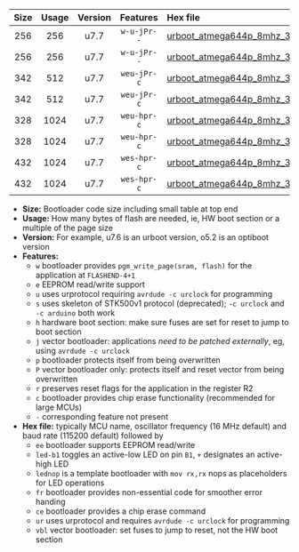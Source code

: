 |Size|Usage|Version|Features|Hex file|
|:-:|:-:|:-:|:-:|:--|
|256|256|u7.7|`w-u-jPr--`|[urboot_atmega644p_8mhz_38400bps_led+b0_fr_ur_vbl.hex](https://raw.githubusercontent.com/stefanrueger/urboot.hex/main/mcus/atmega644p/fcpu_8mhz/38400_bps/urboot_atmega644p_8mhz_38400bps_led+b0_fr_ur_vbl.hex)|
|256|256|u7.7|`w-u-jPr--`|[urboot_atmega644p_8mhz_38400bps_lednop_fr_ur_vbl.hex](https://raw.githubusercontent.com/stefanrueger/urboot.hex/main/mcus/atmega644p/fcpu_8mhz/38400_bps/urboot_atmega644p_8mhz_38400bps_lednop_fr_ur_vbl.hex)|
|342|512|u7.7|`weu-jPr-c`|[urboot_atmega644p_8mhz_38400bps_ee_led+b0_fr_ce_ur_vbl.hex](https://raw.githubusercontent.com/stefanrueger/urboot.hex/main/mcus/atmega644p/fcpu_8mhz/38400_bps/urboot_atmega644p_8mhz_38400bps_ee_led+b0_fr_ce_ur_vbl.hex)|
|342|512|u7.7|`weu-jPr-c`|[urboot_atmega644p_8mhz_38400bps_ee_lednop_fr_ce_ur_vbl.hex](https://raw.githubusercontent.com/stefanrueger/urboot.hex/main/mcus/atmega644p/fcpu_8mhz/38400_bps/urboot_atmega644p_8mhz_38400bps_ee_lednop_fr_ce_ur_vbl.hex)|
|328|1024|u7.7|`weu-hpr-c`|[urboot_atmega644p_8mhz_38400bps_ee_led+b0_fr_ce_ur.hex](https://raw.githubusercontent.com/stefanrueger/urboot.hex/main/mcus/atmega644p/fcpu_8mhz/38400_bps/urboot_atmega644p_8mhz_38400bps_ee_led+b0_fr_ce_ur.hex)|
|328|1024|u7.7|`weu-hpr-c`|[urboot_atmega644p_8mhz_38400bps_ee_lednop_fr_ce_ur.hex](https://raw.githubusercontent.com/stefanrueger/urboot.hex/main/mcus/atmega644p/fcpu_8mhz/38400_bps/urboot_atmega644p_8mhz_38400bps_ee_lednop_fr_ce_ur.hex)|
|432|1024|u7.7|`wes-hpr-c`|[urboot_atmega644p_8mhz_38400bps_ee_led+b0_fr_ce.hex](https://raw.githubusercontent.com/stefanrueger/urboot.hex/main/mcus/atmega644p/fcpu_8mhz/38400_bps/urboot_atmega644p_8mhz_38400bps_ee_led+b0_fr_ce.hex)|
|432|1024|u7.7|`wes-hpr-c`|[urboot_atmega644p_8mhz_38400bps_ee_lednop_fr_ce.hex](https://raw.githubusercontent.com/stefanrueger/urboot.hex/main/mcus/atmega644p/fcpu_8mhz/38400_bps/urboot_atmega644p_8mhz_38400bps_ee_lednop_fr_ce.hex)|

- **Size:** Bootloader code size including small table at top end
- **Usage:** How many bytes of flash are needed, ie, HW boot section or a multiple of the page size
- **Version:** For example, u7.6 is an urboot version, o5.2 is an optiboot version
- **Features:**
  + `w` bootloader provides `pgm_write_page(sram, flash)` for the application at `FLASHEND-4+1`
  + `e` EEPROM read/write support
  + `u` uses urprotocol requiring `avrdude -c urclock` for programming
  + `s` uses skeleton of STK500v1 protocol (deprecated); `-c urclock` and `-c arduino` both work
  + `h` hardware boot section: make sure fuses are set for reset to jump to boot section
  + `j` vector bootloader: applications *need to be patched externally*, eg, using `avrdude -c urclock`
  + `p` bootloader protects itself from being overwritten
  + `P` vector bootloader only: protects itself and reset vector from being overwritten
  + `r` preserves reset flags for the application in the register R2
  + `c` bootloader provides chip erase functionality (recommended for large MCUs)
  + `-` corresponding feature not present
- **Hex file:** typically MCU name, oscillator frequency (16 MHz default) and baud rate (115200 default) followed by
  + `ee` bootloader supports EEPROM read/write
  + `led-b1` toggles an active-low LED on pin `B1`, `+` designates an active-high LED
  + `lednop` is a template bootloader with `mov rx,rx` nops as placeholders for LED operations
  + `fr` bootloader provides non-essential code for smoother error handing
  + `ce` bootloader provides a chip erase command
  + `ur` uses urprotocol and requires `avrdude -c urclock` for programming
  + `vbl` vector bootloader: set fuses to jump to reset, not the HW boot section

